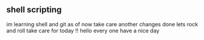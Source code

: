 ## shell scripting 
im learning shell and git as of now 
take care 
another changes done
lets rock and roll take care for today !! 
hello every one have a nice day 
